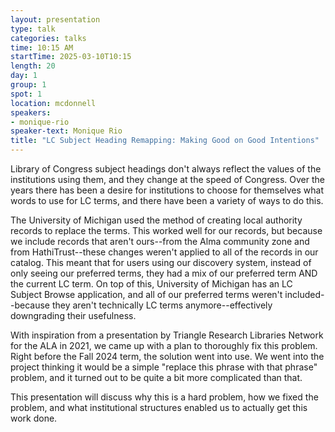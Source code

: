 ```yaml
---
layout: presentation
type: talk
categories: talks
time: 10:15 AM
startTime: 2025-03-10T10:15 
length: 20
day: 1
group: 1
spot: 1
location: mcdonnell
speakers:
- monique-rio
speaker-text: Monique Rio
title: "LC Subject Heading Remapping: Making Good on Good Intentions"
---
```

Library of Congress subject headings don't always reflect the values of the institutions using them, and they change at the speed of Congress. Over the years there has been a desire for institutions to choose for themselves what words to use for LC terms, and there have been a variety of ways to do this.

The University of Michigan used the method of creating local authority records to replace the terms. This worked well for our records, but because we include records that aren't ours--from the Alma community zone and from HathiTrust--these changes weren't applied to all of the records in our catalog. This meant that for users using our discovery system, instead of only seeing our preferred terms, they had a mix of our preferred term AND the current LC term. On top of this, University of Michigan has an LC Subject Browse application, and all of our preferred terms weren't included--because they aren't technically LC terms anymore--effectively downgrading their usefulness. 

With inspiration from a presentation by Triangle Research Libraries Network for the ALA in 2021, we came up with a plan to thoroughly fix this problem. Right before the Fall 2024 term, the solution went into use. We went into the project thinking it would be a simple "replace this phrase with that phrase" problem, and it turned out to be quite a bit more complicated than that.

This presentation will discuss why this is a hard problem, how we fixed the problem, and what institutional structures enabled us to actually get this work done.
